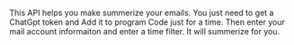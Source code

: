 This API helps you make summerize your emails. You just need to get a ChatGpt token and Add it to program Code just for a time. Then enter your mail account informaiton and enter a time filter. It will summerize for you.
